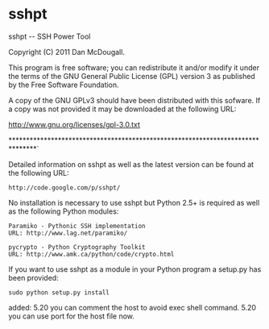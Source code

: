 sshpt
=====

sshpt -- SSH Power Tool

Copyright (C) 2011 Dan McDougall.

This program is free software; you can redistribute it and/or modify it under
the terms of the GNU General Public License (GPL) version 3 as published by the
Free Software Foundation.

A copy of the GNU GPLv3 should have been distributed with this sofware.  If a
copy was not provided it may be downloaded at the following URL:

http://www.gnu.org/licenses/gpl-3.0.txt

*******************************************************************************` 

Detailed information on sshpt as well as the latest version can be found at the
following URL:

	http://code.google.com/p/sshpt/

No installation is necessary to use sshpt but Python 2.5+ is required as well
as the following Python modules:

	Paramiko - Pythonic SSH implementation
	URL: http://www.lag.net/paramiko/

	pycrypto - Python Cryptography Toolkit
	URL: http://www.amk.ca/python/code/crypto.html

If you want to use sshpt as a module in your Python program a setup.py has been
provided:

	sudo python setup.py install

added: 
	5.20 you can comment the host to avoid exec shell command.
	5.20 you can use port for the host file now.
